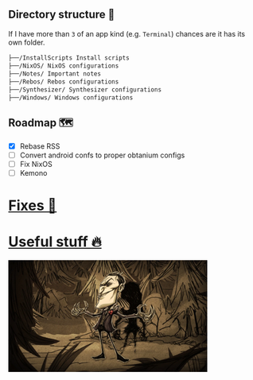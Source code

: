 ## Directory structure 📁

If I have more than `3` of an app kind (e.g. `Terminal`) chances are it has its own folder.

```
├──/InstallScripts Install scripts
├──/NixOS/ NixOS configurations
├──/Notes/ Important notes
├──/Rebos/ Rebos configurations
├──/Synthesizer/ Synthesizer configurations
├──/Windows/ Windows configurations
```

## Roadmap 🗺️

- [X] Rebase RSS
- [ ] Convert android confs to proper obtanium configs
- [ ] Fix NixOS
- [ ] Kemono

# [Fixes 🔨](/Notes/ErrorFixes.md)

# [Useful stuff 🔥](/Notes/UsefulStuff.md)

<img src="/assets/wallpapers/Maxwell.webp" width="400"/>
